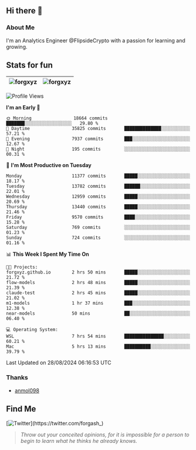 ## Hi there 👋

### About Me

I'm an Analytics Engineer @FlipsideCrypto with a passion for learning and growing.
  
## Stats for fun

| <img align="center" src="https://github-readme-streak-stats.herokuapp.com/?user=forgxyz&theme=tokyonight" alt="forgxyz" /> | <img align="center" src="https://github-readme-stats.vercel.app/api?username=forgxyz&theme=tokyonight&show_icons=true" alt="forgxyz" /> |
| ------------- |------------- |


<!--START_SECTION:waka-->
![Profile Views](http://img.shields.io/badge/Profile%20Views-11-blue)

**I'm an Early 🐤** 

```text
🌞 Morning                18664 commits       ███████░░░░░░░░░░░░░░░░░░   29.80 % 
🌆 Daytime                35825 commits       ██████████████░░░░░░░░░░░   57.21 % 
🌃 Evening                7937 commits        ███░░░░░░░░░░░░░░░░░░░░░░   12.67 % 
🌙 Night                  195 commits         ░░░░░░░░░░░░░░░░░░░░░░░░░   00.31 % 
```
📅 **I'm Most Productive on Tuesday** 

```text
Monday                   11377 commits       █████░░░░░░░░░░░░░░░░░░░░   18.17 % 
Tuesday                  13782 commits       ██████░░░░░░░░░░░░░░░░░░░   22.01 % 
Wednesday                12959 commits       █████░░░░░░░░░░░░░░░░░░░░   20.69 % 
Thursday                 13440 commits       █████░░░░░░░░░░░░░░░░░░░░   21.46 % 
Friday                   9570 commits        ████░░░░░░░░░░░░░░░░░░░░░   15.28 % 
Saturday                 769 commits         ░░░░░░░░░░░░░░░░░░░░░░░░░   01.23 % 
Sunday                   724 commits         ░░░░░░░░░░░░░░░░░░░░░░░░░   01.16 % 
```


📊 **This Week I Spent My Time On** 

```text
🐱‍💻 Projects: 
forgxyz.github.io        2 hrs 50 mins       █████░░░░░░░░░░░░░░░░░░░░   21.72 % 
flow-models              2 hrs 48 mins       █████░░░░░░░░░░░░░░░░░░░░   21.39 % 
claude-test              2 hrs 45 mins       █████░░░░░░░░░░░░░░░░░░░░   21.02 % 
m1-models                1 hr 37 mins        ███░░░░░░░░░░░░░░░░░░░░░░   12.38 % 
near-models              50 mins             ██░░░░░░░░░░░░░░░░░░░░░░░   06.40 % 

💻 Operating System: 
WSL                      7 hrs 54 mins       ███████████████░░░░░░░░░░   60.21 % 
Mac                      5 hrs 13 mins       ██████████░░░░░░░░░░░░░░░   39.79 % 
```


 Last Updated on 28/08/2024 06:16:53 UTC
<!--END_SECTION:waka-->

### Thanks
 - [anmol098](https://github.com/anmol098/waka-readme-stats/)
  
## Find Me
[![Twitter](https://img.shields.io/twitter/url/https/twitter.com/forgash_.svg?style=social&label=Follow%20%40forgash_)](https://twitter.com/forgash_)


> *Throw out your conceited opinions, for it is impossible for a person to begin to learn what he thinks he already knows.* 
